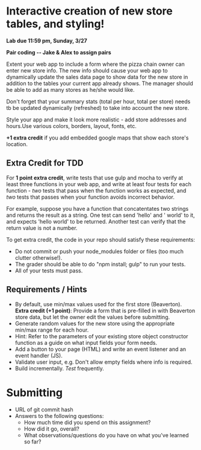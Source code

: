# Interactive creation of new store tables, and styling!
**Lab due 11:59 pm, Sunday, 3/27**

**Pair coding -- Jake & Alex to assign pairs**

Extent your web app to include a form where the pizza chain owner can enter new
store info. The new info should cause your web app to dynamically update the
sales data page to show data for the new store in addition to the tables your
current app already shows. The manager should be able to add as many stores as
he/she would like.

Don't forget that your summary stats (total per hour, total per store) needs tb be updated dynamically (refreshed) to take into account the new store.

Style your app and make it look more realistic - add store addresses and hours.Use various colors, borders, layout, fonts, etc.

**+1 extra credit** if you add embedded google maps that show each store's location.

## Extra Credit for TDD

For **1 point extra credit**, write tests that use gulp and mocha to verify at least three functions in your web app, and write at least four tests for each function - *two* tests that pass when the function works as expected, and *two* tests that passes when your function avoids incorrect behavior.

For example, suppose you have a function that concatentates two strings and returns the result as a string. One test can send 'hello' and ' world' to it, and expects 'hello world' to be returned. Another test can verify that the return value is not a number.

To get extra credit, the code in your repo should satisfy these requirements:
- Do not commit or push your node_modules folder or files (too much clutter otherwise!).
- The grader should be able to do "npm install; gulp" to run your tests.
- All of your tests must pass.

## Requirements / Hints

- By default, use min/max values used for the first store (Beaverton). **Extra credit (+1 point)**: Provide a form that is pre-filled in with Beaverton store data, but let the owner edit the values before submitting.
- Generate random values for the new store using the appropriate min/max range for each hour.
- Hint: Refer to the parameters of your existing store object constructor function as a guide on what input fields your form needs.
- Add a button to your page (HTML) and write an event listener and an event handler (JS).
- Validate user input, e.g. Don't allow empty fields where info is required.
- Build incrementally. *Test* frequently.

# Submitting

- URL of git commit hash
- Answers to the following questions:
  - How much time did you spend on this assignment?
  - How did it go, overall?
  - What observations/questions do you have on what you've learned so far?
